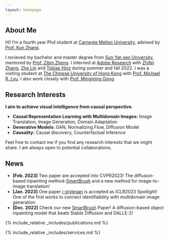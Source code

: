 ```yaml
---
layout: homepage
---
```


## About Me

Hi! I’m a fourth year Phd student at [Carnegie Mellon University](https://www.cmu.edu/), advised by [Prof. Kun Zhang](https://www.andrew.cmu.edu/user/kunz1/). 

I recieved my bachelor and master degree from [Sun Yat-sen University](https://www.sysu.edu.cn/sysuen), mentored by [Prof. Zibin Zheng](https://www.zibinzheng.com/). I interned at [Adobe Research](https://research.adobe.com/) with [Zhifei Zhang](https://zzutk.github.io/), [Zhe Lin](https://sites.google.com/site/zhelin625/) and [Tobias Hinz](http://www.tobiashinz.com/) during summer and fall 2022. I was a visiting student at [The Chinese University of Hong Kong](https://www.cuhk.edu.hk/english/index.html) with [Prof. Michael R. Lyu](http://www.cse.cuhk.edu.hk/lyu/). I also work closely with [Prof. Mingming Gong](https://mingming-gong.github.io/). 



## Research Interests
**I aim to achieve visual intelligence from causal perspective.** 
- **Causal Representation Learning with Multidomain Images:** Image Translation, Image Generation, Domain Adaptation
- **Generative Models:** GAN, Normalizing Flow, Diffusion Model
- **Causality:** Causal discovery, Counterfactual Inference

Feel free to contact me if you find any research interests that we might share. I am always open to potential collaborations.

## News

- **[Feb. 2023]** Two paper are accepted into CVPR2023! The diffusion-based inpainting method-[SmartBrush](https://arxiv.org/pdf/2212.05034.pdf) and a new method for image-to-image translation!
- **[Jan. 2023]** One paper [i-stylegan](https://openreview.net/pdf?id=U2g8OGONA_V) is accepted as ICLR2023 Spotlight! One of the first works to connect identifiability with multidomain image generation.
- **[Dec. 2022]** Check our new [SmartBrush](https://arxiv.org/pdf/2212.05034.pdf) Paper! A diffusion-based object inpainting model that beats Stable Diffusion and DALLE-2!

{% include_relative _includes/publications.md %}

{% include_relative _includes/services.md %}
